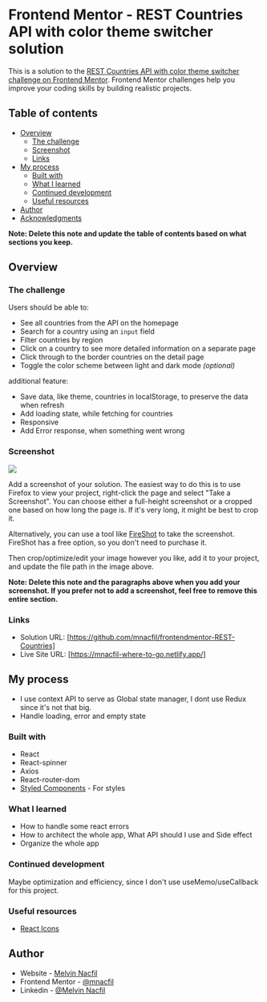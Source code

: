 # Frontend Mentor - REST Countries API with color theme switcher solution

This is a solution to the [REST Countries API with color theme switcher challenge on Frontend Mentor](https://www.frontendmentor.io/challenges/rest-countries-api-with-color-theme-switcher-5cacc469fec04111f7b848ca). Frontend Mentor challenges help you improve your coding skills by building realistic projects.

## Table of contents

- [Overview](#overview)
  - [The challenge](#the-challenge)
  - [Screenshot](#screenshot)
  - [Links](#links)
- [My process](#my-process)
  - [Built with](#built-with)
  - [What I learned](#what-i-learned)
  - [Continued development](#continued-development)
  - [Useful resources](#useful-resources)
- [Author](#author)
- [Acknowledgments](#acknowledgments)

**Note: Delete this note and update the table of contents based on what sections you keep.**

## Overview

### The challenge

Users should be able to:

- See all countries from the API on the homepage
- Search for a country using an `input` field
- Filter countries by region
- Click on a country to see more detailed information on a separate page
- Click through to the border countries on the detail page
- Toggle the color scheme between light and dark mode _(optional)_

additional feature:

- Save data, like theme, countries in localStorage, to preserve the data when refresh
- Add loading state, while fetching for countries
- Responsive
- Add Error response, when something went wrong

### Screenshot

![](./screenshot.jpg)

Add a screenshot of your solution. The easiest way to do this is to use Firefox to view your project, right-click the page and select "Take a Screenshot". You can choose either a full-height screenshot or a cropped one based on how long the page is. If it's very long, it might be best to crop it.

Alternatively, you can use a tool like [FireShot](https://getfireshot.com/) to take the screenshot. FireShot has a free option, so you don't need to purchase it.

Then crop/optimize/edit your image however you like, add it to your project, and update the file path in the image above.

**Note: Delete this note and the paragraphs above when you add your screenshot. If you prefer not to add a screenshot, feel free to remove this entire section.**

### Links

- Solution URL: [https://github.com/mnacfil/frontendmentor-REST-Countries]
- Live Site URL: [https://mnacfil-where-to-go.netlify.app/]

## My process

- I use context API to serve as Global state manager, I dont use Redux
  since it's not that big.
- Handle loading, error and empty state

### Built with

- React
- React-spinner
- Axios
- React-router-dom
- [Styled Components](https://styled-components.com/) - For styles

### What I learned

- How to handle some react errors
- How to architect the whole app, What API should I use and Side effect
- Organize the whole app

### Continued development

Maybe optimization and efficiency, since I don't use useMemo/useCallback for this project.

### Useful resources

- [React Icons](https://react-icons.github.io/react-icons/)

## Author

- Website - [Melvin Nacfil](https://www.your-site.com)
- Frontend Mentor - [@mnacfil](https://www.frontendmentor.io/profile/mnacfil)
- Linkedin - [@Melvin Nacfil](https://www.linkedin.com/in/melvin-nacfil-9596a8206/)
